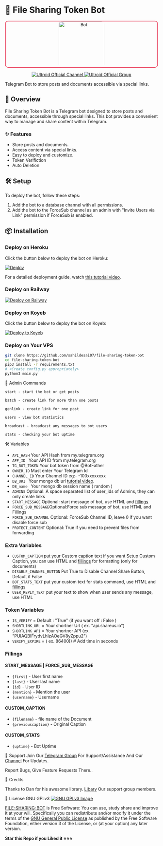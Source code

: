 # 📁 File Sharing Token Bot

<div align="center" style="border: 2px solid #e94560; border-radius: 10px;">
  <img src="https://yt3.googleusercontent.com/p9g9i5N55WgCn1mFFjl8iut4BOd0O4RRjn7WB_Silj9JmJ42tE-yhdZ0oR_7m-F4kGHT22Br=s176-c-k-c0x00ffffff-no-rj" alt="Bot" width="150" style="border-radius: 10px;">
</div>

<p align="center">
  <a href="https://t.me/ultroid_official">
    <img src="https://img.shields.io/badge/Ultroid%20%F0%9D%95%8F%20Official-Channel-blue?style=for-the-badge&logo=telegram" alt="Ultroid Official Channel">
  </a>
  <a href="https://t.me/ultroidofficial_chat">
    <img src="https://img.shields.io/badge/Ultroid%20%F0%9D%95%8F%20Official-Group-blue?style=for-the-badge&logo=telegram" alt="Ultroid Official Group">
  </a>
</p>

Telegram Bot to store posts and documents accessible via special links.

## 🚀 Overview

File Sharing Token Bot is a Telegram bot designed to store posts and documents, accessible through special links. This bot provides a convenient way to manage and share content within Telegram.

### ✨ Features

- Store posts and documents.
- Access content via special links.
- Easy to deploy and customize.
- Token Verifiction
- Auto Deletion

## 🛠️ Setup

To deploy the bot, follow these steps:

1. Add the bot to a database channel with all permissions.
2. Add the bot to the ForceSub channel as an admin with "Invite Users via Link" permission if ForceSub is enabled.

## 📦 Installation

### Deploy on Heroku

Click the button below to deploy the bot on Heroku:

[![Deploy](https://www.herokucdn.com/deploy/button.svg)](https://heroku.com/deploy?template=https://github.com/v15hnuf6n1x/FS_Token)

For a detailed deployment guide, watch [this tutorial video](https://youtu.be/7jBbBL9t9jI?si=j52MwTn41TXsc76l).

### Deploy on Railway

[![Deploy on Railway](https://railway.app/button.svg)](https://railway.app/new/template/1jKLr4)

### Deploy on Koyeb

Click the button below to deploy the bot on Koyeb:

[![Deploy to Koyeb](https://www.koyeb.com/static/images/deploy/button.svg)](https://app.koyeb.com/deploy?type=git&repository=github.com/sahildesai07/file-sharing-token-bot&branch=main&name=file-sharing-bot)

### Deploy on Your VPS

```bash
git clone https://github.com/sahildesai07/file-sharing-token-bot
cd file-sharing-token-bot
pip3 install -r requirements.txt
# <Create config.py appropriately>
python3 main.py
````

🔧 Admin Commands

```
start - start the bot or get posts

batch - create link for more than one posts

genlink - create link for one post

users - view bot statistics

broadcast - broadcast any messages to bot users

stats - checking your bot uptime
```

🛠️ Variables

* `API_HASH` Your API Hash from my.telegram.org
* `APP_ID ` Your API ID from my.telegram.org
* `TG_BOT_TOKEN` Your bot token from @BotFather
* `OWNER_ID` Must enter Your Telegram Id
* `CHANNEL_ID` Your Channel ID eg:- -100xxxxxxxx
* `DB_URI ` Your mongo db url [tutorial video](https://youtu.be/qFB0cFqiyOM).
* `DB_name ` Your mongo db session name ( random )
* `ADMINS` Optional: A space separated list of user_ids of Admins, they can only create links
* `START_MESSAGE` Optional: start message of bot, use HTML and <a href='https://github.com/codexbotz/File-Sharing-Bot/blob/main/README.md#start_message'>fillings</a>
* `FORCE_SUB_MESSAGE`Optional:Force sub message of bot, use HTML and Fillings
* `FORCE_SUB_CHANNEL` Optional: ForceSub Channel ID, leave 0 if you want disable force sub
* `PROTECT_CONTENT` Optional: True if you need to prevent files from forwarding

### Extra Variables

* `CUSTOM_CAPTION` put your Custom caption text if you want Setup Custom Caption, you can use HTML and <a href='https://github.com/7thofficial/File-Sharing-Bot/blob/main/README.md#custom_caption'>fillings</a> for formatting (only for documents)
* `DISABLE_CHANNEL_BUTTON` Put True to Disable Channel Share Button, Default if False
* `BOT_STATS_TEXT` put your custom text for stats command, use HTML and <a href='https://github.com/7thofficial/File-Sharing-Bot/blob/main/README.md#custom_stats'>fillings</a>
* `USER_REPLY_TEXT` put your text to show when user sends any message, use HTML

### Token Variables

* `IS_VERIFY` = Default : "True" (if you want off : False )
* `SHORTLINK_URL` = Your shortner Url ( ex. "api.shareus.io")
* `SHORTLINK_API` = Your shortner API (ex. "PUIAQBIFrydvLhIzAOeGV8yZppu2")
* `VERIFY_EXPIRE` = ( ex. 86400)) # Add time in seconds


### Fillings
#### START_MESSAGE | FORCE_SUB_MESSAGE

* `{first}` - User first name
* `{last}` - User last name
* `{id}` - User ID
* `{mention}` - Mention the user
* `{username}` - Username

#### CUSTOM_CAPTION

* `{filename}` - file name of the Document
* `{previouscaption}` - Original Caption

#### CUSTOM_STATS

* `{uptime}` - Bot Uptime


💬 Support
Join Our [Telegram Group](https://www.telegram.dog/ultroidofficial_chat) For Support/Assistance And Our [Channel](https://www.telegram.dog/ultroid_official) For Updates.   
   
Report Bugs, Give Feature Requests There..   

🎉 Credits

Thanks to Dan for his awesome library. [Libary](https://github.com/pyrogram/pyrogram)
Our support group members.

📝 License
GNU GPLv3 [![GNU GPLv3 Image](https://www.gnu.org/graphics/gplv3-127x51.png)](http://www.gnu.org/licenses/gpl-3.0.en.html) 

[FILE-SHARING-BOT](https://github.com/7thofficial/File-Sharing-Bot/) is Free Software: You can use, study share and improve it at your
will. Specifically you can redistribute and/or modify it under the terms of the
[GNU General Public License](https://www.gnu.org/licenses/gpl.html) as
published by the Free Software Foundation, either version 3 of the License, or
(at your option) any later version. 


   **Star this Repo if you Liked it ⭐⭐⭐**

